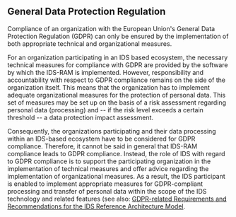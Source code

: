 ## General Data Protection Regulation ##

Compliance of an organization with the European Union's General Data
Protection Regulation (GDPR) can only be ensured by the implementation
of both appropriate technical and organizational measures.

For an organization participating in an IDS based ecosystem, the
necessary technical measures for compliance with GDPR are provided by
the software by which the IDS-RAM is implemented. However,
responsibility and accountability with respect to GDPR compliance
remains on the side of the organization itself. This means that the
organization has to implement adequate organizational measures for the
protection of personal data. This set of measures may be set up on the
basis of a risk assessment regarding personal data (processing) and --
if the risk level exceeds a certain threshold -- a data protection
impact assessment.

Consequently, the organizations participating and their data processing
within an IDS-based ecosystem have to be considered for GDPR compliance.
Therefore, it cannot be said in general that IDS-RAM compliance leads to
GDPR compliance. Instead, the role of IDS with regard to GDPR compliance
is to support the participating organization in the implementation of
technical measures and offer advice regarding the implementation of
organizational measures. As a result, the IDS participant is enabled to
implement appropriate measures for GDPR-compliant processing and
transfer of personal data within the scope of the IDS technology and
related features (see also: 
[GDPR-related Requirements and Recommendations for the IDS Reference Architecture Model](https://internationaldataspaces.org/download/16445/).
